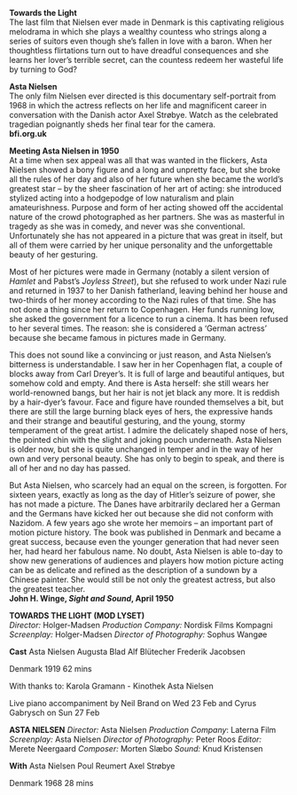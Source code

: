 

**Towards the Light**<br>
The last film that Nielsen ever made in Denmark is this captivating religious melodrama in which she plays a wealthy countess who strings along a series of suitors even though she’s fallen in love with a baron. When her thoughtless flirtations turn out to have dreadful consequences and she learns her lover’s terrible secret, can the countess redeem her wasteful life by turning to God?<br>

**Asta Nielsen**<br>
The only film Nielsen ever directed is this documentary self-portrait from 1968 in which the actress reflects on her life and magnificent career in conversation with the Danish actor Axel Strøbye. Watch as the celebrated tragedian poignantly sheds her final tear for the camera.<br>
**bfi.org.uk**<br>

**Meeting Asta Nielsen in 1950**<br>
At a time when sex appeal was all that was wanted in the flickers, Asta Nielsen showed a bony figure and a long and unpretty face, but she broke all the rules of her day and also of her future when she became the world’s greatest star – by the sheer fascination of her art of acting: she introduced stylized acting into a hodgepodge of low naturalism and plain amateurishness. Purpose and form of her acting showed off the accidental nature of the crowd photographed as her partners. She was as masterful in tragedy as she was in comedy, and never was she conventional. Unfortunately she has not appeared in a picture that was great in itself, but all of them were carried by her unique personality and the unforgettable beauty of her gesturing.

Most of her pictures were made in Germany (notably a silent version of _Hamlet_ and Pabst’s _Joyless Street_), but she refused to work under Nazi rule and returned in 1937 to her Danish fatherland, leaving behind her house and two-thirds of her money according to the Nazi rules of that time. She has not done a thing since her return to Copenhagen. Her funds running low, she asked the government for a licence to run a cinema. It has been refused to her several times. The reason: she is considered a ‘German actress’ because she became famous in pictures made in Germany.

This does not sound like a convincing or just reason, and Asta Nielsen’s bitterness is understandable. I saw her in her Copenhagen flat, a couple of blocks away from Carl Dreyer’s. It is full of large and beautiful antiques, but somehow cold and empty. And there is Asta herself: she still wears her world-renowned bangs, but her hair is not jet black any more. It is reddish by a hair-dyer’s favour. Face and figure have rounded themselves a bit, but there are still the large burning black eyes of hers, the expressive hands and their strange and beautiful gesturing, and the young, stormy temperament of the great artist. I admire the delicately shaped nose of hers, the pointed chin with the slight and joking pouch underneath. Asta Nielsen is older now, but she is quite unchanged in temper and in the way of her own and very personal beauty. She has only to begin to speak, and there is all of her and no day has passed.

But Asta Nielsen, who scarcely had an equal on the screen, is forgotten. For sixteen years, exactly as long as the day of Hitler’s seizure of power, she has not made a picture. The Danes have arbitrarily declared her a German and the Germans have kicked her out because she did not conform with Nazidom. A few years ago she wrote her memoirs – an important part of motion picture history. The book was published in Denmark and became a great success, because even the younger generation that had never seen her, had heard her fabulous name. No doubt, Asta Nielsen is able to-day to show new generations of audiences and players how motion picture acting can be as delicate and refined as the description of a sundown by a Chinese painter. She would still be not only the greatest actress, but also the greatest teacher.<br>
**John H. Winge, _Sight and Sound_, April 1950**

**TOWARDS THE LIGHT (MOD LYSET)**<br>
_Director:_ Holger-Madsen
_Production Company:_ Nordisk Films Kompagni
_Screenplay:_ Holger-Madsen
_Director of Photography:_ Sophus Wangøe

**Cast**
Asta Nielsen
Augusta Blad
Alf Blütecher
Frederik Jacobsen

Denmark 1919
62 mins

With thanks to: Karola Gramann - Kinothek Asta Nielsen

Live piano accompaniment by Neil Brand on Wed 23 Feb and Cyrus Gabrysch on Sun 27 Feb

**ASTA NIELSEN**
_Director:_ Asta Nielsen
_Production Company_: Laterna Film  
_Screenplay:_ Asta Nielsen
_Director of Photography:_ Peter Roos
_Editor:_ Merete Neergaard
_Composer:_ Morten Slæbo
_Sound:_ Knud Kristensen

**With**
Asta Nielsen
Poul Reumert
Axel Strøbye

Denmark 1968
28 mins
<!--stackedit_data:
eyJoaXN0b3J5IjpbNjUxOTY0NjA5XX0=
-->